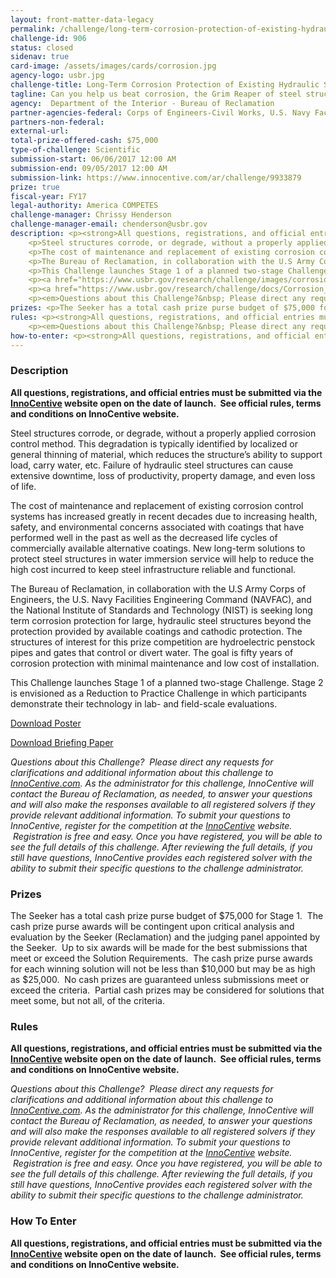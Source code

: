 ```yaml
---
layout: front-matter-data-legacy
permalink: /challenge/long-term-corrosion-protection-of-existing-hydraulic-steel-structures-stage-1/
challenge-id: 906
status: closed
sidenav: true
card-image: /assets/images/cards/corrosion.jpg
agency-logo: usbr.jpg
challenge-title: Long-Term Corrosion Protection of Existing Hydraulic Steel  Structures – Stage 1
tagline: Can you help us beat corrosion, the Grim Reaper of steel structures?
agency:  Department of the Interior - Bureau of Reclamation
partner-agencies-federal: Corps of Engineers-Civil Works, U.S. Navy Facilities Engineering Command, National Institute of Standards and Technology
partners-non-federal: 
external-url:
total-prize-offered-cash: $75,000
type-of-challenge: Scientific
submission-start: 06/06/2017 12:00 AM
submission-end: 09/05/2017 12:00 AM
submission-link: https://www.innocentive.com/ar/challenge/9933879
prize: true
fiscal-year: FY17
legal-authority: America COMPETES
challenge-manager: Chrissy Henderson
challenge-manager-email: chenderson@usbr.gov
description: <p><strong>All questions, registrations, and official entries must be submitted via the <a href="https://www.innocentive.com/ar/challenge/9933879">InnoCentive</a> website open on the date of launch. &nbsp;See official rules, terms and conditions on InnoCentive website.</strong></p>
    <p>Steel structures corrode, or degrade, without a properly applied corrosion control method. This degradation is typically identified by localized or general thinning of material, which reduces the structure&rsquo;s ability to support load, carry water, etc. Failure of hydraulic steel structures can cause extensive downtime, loss of productivity, property damage, and even loss of life.</p>
    <p>The cost of maintenance and replacement of existing corrosion control systems has increased greatly in recent decades due to increasing health, safety, and environmental concerns associated with coatings that have performed well in the past as well as the decreased life cycles of commercially available alternative coatings. New long-term solutions to protect steel structures in water immersion service will help to reduce the high cost incurred to keep steel infrastructure reliable and functional.</p>
    <p>The Bureau of Reclamation, in collaboration with the U.S Army Corps of Engineers, the U.S. Navy Facilities Engineering Command (NAVFAC), and the National Institute of Standards and Technology (NIST) is seeking long term corrosion protection for large, hydraulic steel structures beyond the protection provided by available coatings and cathodic protection. The structures of interest for this prize competition are hydroelectric penstock pipes and gates that control or divert water. The goal is fifty years of corrosion protection with minimal maintenance and low cost of installation.</p>
    <p>This Challenge launches Stage 1 of a planned two-stage Challenge. Stage 2 is envisioned as a Reduction to Practice Challenge in which participants demonstrate their technology in lab- and field-scale evaluations.</p>
    <p><a href="https://www.usbr.gov/research/challenge/images/corrosion_poster.pdf">Download Poster</a></p>
    <p><a href="https://www.usbr.gov/research/challenge/docs/Corrosion_Briefing_Paper.pdf">Download Briefing Paper</a></p>
    <p><em>Questions about this Challenge?&nbsp; Please direct any requests for clarifications and additional information about this challenge to <a href="https://www.innocentive.com/ar/challenge/9933879">InnoCentive.com</a>. As the administrator for this challenge, InnoCentive will contact the Bureau of Reclamation, as needed, to answer your questions and will also&nbsp;make the responses available to all registered solvers if they provide relevant additional information.&nbsp;To submit your questions to InnoCentive, register for the competition at the <a href="https://www.innocentive.com/ar/challenge/9933879">InnoCentive</a> website. &nbsp;Registration is free and easy. Once you have registered, you will be able to see the full details of this challenge. After reviewing the full details, if you still have questions, InnoCentive provides each registered solver with the ability to submit their specific questions to the challenge administrator.</em></p>
prizes: <p>The Seeker has a total cash prize purse budget of $75,000 for Stage 1.&nbsp; The cash prize purse awards will be contingent upon critical analysis and evaluation by the Seeker (Reclamation) and the judging panel appointed by the Seeker.&nbsp; Up to six awards will be made for the best submissions that meet or exceed the Solution Requirements.&nbsp; The cash prize purse awards for each winning solution will not be less than $10,000 but may be as high as $25,000.&nbsp; No cash prizes are guaranteed unless submissions meet or exceed the criteria.&nbsp; Partial cash prizes may be considered for solutions that meet some, but not all, of the criteria.</p>
rules: <p><strong>All questions, registrations, and official entries must be submitted via the <a href="https://www.innocentive.com/ar/challenge/9933879">InnoCentive</a> website open on the date of launch. &nbsp;See official rules, terms and conditions on InnoCentive website.</strong></p>
    <p><em>Questions about this Challenge?&nbsp; Please direct any requests for clarifications and additional information about this challenge to <a href="https://www.innocentive.com/ar/challenge/9933879">InnoCentive.com</a>. As the administrator for this challenge, InnoCentive will contact the Bureau of Reclamation, as needed, to answer your questions and will also&nbsp;make the responses available to all registered solvers if they provide relevant additional information.&nbsp;To submit your questions to InnoCentive, register for the competition at the <a href="https://www.innocentive.com/ar/challenge/9933879">InnoCentive</a> website. &nbsp;Registration is free and easy. Once you have registered, you will be able to see the full details of this challenge. After reviewing the full details, if you still have questions, InnoCentive provides each registered solver with the ability to submit their specific questions to the challenge administrator.</em></p>
how-to-enter: <p><strong>All questions, registrations, and official entries must be submitted via the <a href="https://www.innocentive.com/ar/challenge/9933879">InnoCentive</a> website open on the date of launch. &nbsp;See official rules, terms and conditions on InnoCentive website.</strong></p>
---
```


<!-- Description start -->
### Description


<p><strong>All questions, registrations, and official entries must be submitted via the <a href="https://www.innocentive.com/ar/challenge/9933879">InnoCentive</a> website open on the date of launch. &nbsp;See official rules, terms and conditions on InnoCentive website.</strong></p>
<p>Steel structures corrode, or degrade, without a properly applied corrosion control method. This degradation is typically identified by localized or general thinning of material, which reduces the structure&rsquo;s ability to support load, carry water, etc. Failure of hydraulic steel structures can cause extensive downtime, loss of productivity, property damage, and even loss of life.</p>
<p>The cost of maintenance and replacement of existing corrosion control systems has increased greatly in recent decades due to increasing health, safety, and environmental concerns associated with coatings that have performed well in the past as well as the decreased life cycles of commercially available alternative coatings. New long-term solutions to protect steel structures in water immersion service will help to reduce the high cost incurred to keep steel infrastructure reliable and functional.</p>
<p>The Bureau of Reclamation, in collaboration with the U.S Army Corps of Engineers, the U.S. Navy Facilities Engineering Command (NAVFAC), and the National Institute of Standards and Technology (NIST) is seeking long term corrosion protection for large, hydraulic steel structures beyond the protection provided by available coatings and cathodic protection. The structures of interest for this prize competition are hydroelectric penstock pipes and gates that control or divert water. The goal is fifty years of corrosion protection with minimal maintenance and low cost of installation.</p>
<p>This Challenge launches Stage 1 of a planned two-stage Challenge. Stage 2 is envisioned as a Reduction to Practice Challenge in which participants demonstrate their technology in lab- and field-scale evaluations.</p>
<p><a href="https://www.usbr.gov/research/challenge/images/corrosion_poster.pdf">Download Poster</a></p>
<p><a href="https://www.usbr.gov/research/challenge/docs/Corrosion_Briefing_Paper.pdf">Download Briefing Paper</a></p>
<p><em>Questions about this Challenge?&nbsp; Please direct any requests for clarifications and additional information about this challenge to <a href="https://www.innocentive.com/ar/challenge/9933879">InnoCentive.com</a>. As the administrator for this challenge, InnoCentive will contact the Bureau of Reclamation, as needed, to answer your questions and will also&nbsp;make the responses available to all registered solvers if they provide relevant additional information.&nbsp;To submit your questions to InnoCentive, register for the competition at the <a href="https://www.innocentive.com/ar/challenge/9933879">InnoCentive</a> website. &nbsp;Registration is free and easy. Once you have registered, you will be able to see the full details of this challenge. After reviewing the full details, if you still have questions, InnoCentive provides each registered solver with the ability to submit their specific questions to the challenge administrator.</em></p>

<!-- Prizes start -->
### Prizes


<p>The Seeker has a total cash prize purse budget of $75,000 for Stage 1.&nbsp; The cash prize purse awards will be contingent upon critical analysis and evaluation by the Seeker (Reclamation) and the judging panel appointed by the Seeker.&nbsp; Up to six awards will be made for the best submissions that meet or exceed the Solution Requirements.&nbsp; The cash prize purse awards for each winning solution will not be less than $10,000 but may be as high as $25,000.&nbsp; No cash prizes are guaranteed unless submissions meet or exceed the criteria.&nbsp; Partial cash prizes may be considered for solutions that meet some, but not all, of the criteria.</p>

<!-- Rules start -->
### Rules 


<p><strong>All questions, registrations, and official entries must be submitted via the <a href="https://www.innocentive.com/ar/challenge/9933879">InnoCentive</a> website open on the date of launch. &nbsp;See official rules, terms and conditions on InnoCentive website.</strong></p>
<p><em>Questions about this Challenge?&nbsp; Please direct any requests for clarifications and additional information about this challenge to <a href="https://www.innocentive.com/ar/challenge/9933879">InnoCentive.com</a>. As the administrator for this challenge, InnoCentive will contact the Bureau of Reclamation, as needed, to answer your questions and will also&nbsp;make the responses available to all registered solvers if they provide relevant additional information.&nbsp;To submit your questions to InnoCentive, register for the competition at the <a href="https://www.innocentive.com/ar/challenge/9933879">InnoCentive</a> website. &nbsp;Registration is free and easy. Once you have registered, you will be able to see the full details of this challenge. After reviewing the full details, if you still have questions, InnoCentive provides each registered solver with the ability to submit their specific questions to the challenge administrator.</em></p>

<!--  How To Enter start -->
### How To Enter


<p><strong>All questions, registrations, and official entries must be submitted via the <a href="https://www.innocentive.com/ar/challenge/9933879">InnoCentive</a> website open on the date of launch. &nbsp;See official rules, terms and conditions on InnoCentive website.</strong></p>
